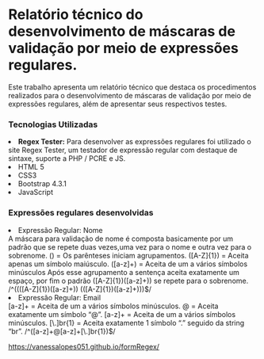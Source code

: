 <h1> Relatório técnico do desenvolvimento de máscaras de validação por meio de expressões regulares.</h1>
 <p>Este trabalho apresenta um relatório técnico que destaca os procedimentos realizados para o desenvolvimento de máscaras de validação por meio de expressões regulares, além de apresentar seus respectivos testes.</p>
 
<h3>Tecnologias Utilizadas</h3>
<li><strong>Regex Tester:</strong> Para desenvolver as expressões regulares foi utilizado o site Regex Tester, um testador de expressão regular com destaque de sintaxe, suporte a PHP / PCRE e JS.</li>
<li>HTML 5</li>
<li>CSS3</li>
<li>Bootstrap 4.3.1</li>
<li>JavaScript</li>

<h3>Expressões regulares desenvolvidas </h3>
<li>Expressão Regular: Nome</li>
A máscara para validação de nome é composta basicamente por um padrão que se repete duas vezes,uma vez para o nome e outra vez para o sobrenome.
() = Os parênteses iniciam agrupamentos.
([A-Z]{1}) = Aceita apenas um símbolo maiúsculo.
([a-z]+) = Aceita de um a vários símbolos minúsculos
Após esse agrupamento a sentença aceita exatamente um espaço, por fim o padrão ([A-Z]{1})([a-z]+)) se repete para o sobrenome.
/^((([A-Z]{1})([a-z]+)) (([A-Z]{1})([a-z]+)))$/

<br>

<li>Expressão Regular: Email</li>
[a-z]+ = Aceita de um a vários símbolos minúsculos.
@ = Aceita exatamente um símbolo “@”.
[a-z]+ = Aceita de um a vários símbolos minúsculos.
[\.]br{1} = Aceita exatamente 1 símbolo “.” seguido da string “br”.
/^([a-z]+@[a-z]+[\.]br{1})$/


https://vanessalopes051.github.io/formRegex/


